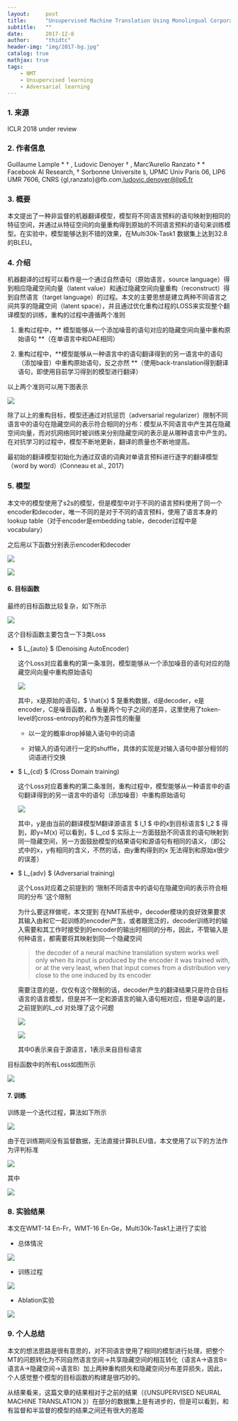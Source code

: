 ```yaml
---
layout:     post
title:      "Unsupervised Machine Translation Using Monolingual Corpora Only"
subtitle:   ""
date:       2017-12-8 
author:     "thidtc"
header-img: "img/2017-bg.jpg"
catalog: true
mathjax: true
tags:
    - NMT
    - Unsupervised learning
    - Adversarial learning
---
```


### 1. 来源
ICLR 2018 under review

### 2. 作者信息
Guillaume Lample * † , Ludovic Denoyer † , Marc’Aurelio Ranzato * * Facebook AI Research,
† Sorbonne Universite ́s, UPMC Univ Paris 06, LIP6 UMR 7606, CNRS {gl,ranzato}@fb.com,ludovic.denoyer@lip6.fr 

### 3. 概要
本文提出了一种非监督的机器翻译模型，模型将不同语言预料的语句映射到相同的特征空间，并通过从特征空间的向量重构得到原始的不同语言预料的语句来训练模型。在实验中，模型能够达到不错的效果，在Multi30k-Task1 数据集上达到32.8的BLEU。

### 4. 介绍
机器翻译的过程可以看作是一个通过自然语句（原始语言，source language）得到相应隐藏空间向量（latent value）和通过隐藏空间向量重构（reconstruct）得到自然语言（target language）的过程。本文的主要思想是建立两种不同语言之间共享的隐藏空间（latent space），并且通过优化重构过程的LOSS来实现整个翻译模型的训练，重构的过程中遵循两个准则

1. 重构过程中，** 模型能够从一个添加噪音的语句对应的隐藏空间向量中重构原始语句 **（在单语言中和DAE相同）

2. 重构过程中，**模型能够从一种语言中的语句翻译得到的另一语言中的语句（添加噪音）中重构原始语句，反之亦然 **（使用back-translation得到翻译语句，即使用目前学习得到的模型进行翻译）

以上两个准则可以用下图表示

![](/img/Unsupervised_Machine_Translation_Using_Monolingual_Corpora_Only/intro_figure1.png)

除了以上的重构目标，模型还通过对抗惩罚（adversarial regularizer）限制不同语言中的语句在隐藏空间的表示符合相同的分布：模型从不同语言中产生其在隐藏空间向量，而对抗网络同时被训练来分别隐藏空间的表示是从哪种语言中产生的。在对抗学习的过程中，模型不断地更新，翻译的质量也不断地提高。

最初始的翻译模型初始化为通过双语的词典对单语言预料进行逐字的翻译模型（word by word）(Conneau et al., 2017) 

### 5. 模型
本文中的模型使用了s2s的模型，但是模型中对于不同的语言预料使用了同一个encoder和decoder，唯一不同的是对于不同的语言预料，使用了语言本身的lookup table（对于encoder是embedding table，decoder过程中是vocabulary）

之后用以下函数分别表示encoder和decoder

![](/img/Unsupervised_Machine_Translation_Using_Monolingual_Corpora_Only/model_figure1.png)

![](/img/Unsupervised_Machine_Translation_Using_Monolingual_Corpora_Only/model_figure2.png)

#### 6. 目标函数

最终的目标函数比较复杂，如下所示

![](/img/Unsupervised_Machine_Translation_Using_Monolingual_Corpora_Only/model_figure3.png)

这个目标函数主要包含一下3类Loss
* $ L_{auto} $ (Denoising AutoEncoder)

  这个Loss对应着重构的第一条准则，模型能够从一个添加噪音的语句对应的隐藏空间向量中重构原始语句

  ![](/img/Unsupervised_Machine_Translation_Using_Monolingual_Corpora_Only/model_figure4.png)

  其中，x是原始的语句，$ \hat{x} $ ̂是重构数据，d是decoder，e是encoder，C是噪音函数，Δ
  衡量两个句子之间的差异，这里使用了token-level的cross-entropy的和作为差异性的衡量

    * 以一定的概率drop掉输入语句中的词语

    * 对输入的语句进行一定的shuffle，具体的实现是对输入语句中部分相邻的词语进行交换

* $ L_{cd} $ (Cross Domain training)

  这个Loss对应着重构的第二条准则，重构过程中，模型能够从一种语言中的语句翻译得到的另一语言中的语句（添加噪音）中重构原始语句

  ![](/img/Unsupervised_Machine_Translation_Using_Monolingual_Corpora_Only/model_figure5.png)

  其中，y是由当前的翻译模型M翻译源语言 $ l_1 $ 中的x到目标语言$ l_2 $ 得到，即y=M(x)
  可以看到，$ L_cd $ 实际上一方面鼓励不同语言的语句映射到同一隐藏空间，另一方面鼓励模型的结果语句和源语句有相同的语义，（即公式中的x，y有相同的含义，不然的话，由y重构得到的x ̂无法得到和原始x很少的误差）

* $ L_{adv} $ (Adversarial training)

  这个Loss对应着之前提到的 ‘限制不同语言中的语句在隐藏空间的表示符合相同的分布 ’这个限制

  为什么要这样做呢，本文提到 在NMT系统中，decoder模块的良好效果要求其输入由和它一起训练的encoder产生，或者跟宽泛的，decoder训练时的输入需要和其工作时接受到的encoder的输出时相同的分布，因此，不管输入是何种语言，都需要将其映射到同一个隐藏空间

  > the decoder of a neural machine translation system works well only when its input is produced by the encoder it was trained with, or at the very least, when that input comes from a distribution very close to the one induced by its encoder

  需要注意的是，仅仅有这个限制的话，decoder产生的翻译结果只是符合目标语言的语言模型，但是并不一定和源语言的输入语句相对应，但是幸运的是，之前提到的L_cd 对处理了这个问题

  ![](/img/Unsupervised_Machine_Translation_Using_Monolingual_Corpora_Only/model_figure6.png)

  ![](/img/Unsupervised_Machine_Translation_Using_Monolingual_Corpora_Only/model_figure7.png)

  其中0表示来自于源语言，1表示来自目标语言

目标函数中的所有Loss如图所示

![](/img/Unsupervised_Machine_Translation_Using_Monolingual_Corpora_Only/model_figure8.png)

#### 7. 训练

训练是一个迭代过程，算法如下所示

![](/img/Unsupervised_Machine_Translation_Using_Monolingual_Corpora_Only/model_figure9.png)

由于在训练期间没有监督数据，无法直接计算BLEU值，本文使用了以下的方法作为评判标准

![](/img/Unsupervised_Machine_Translation_Using_Monolingual_Corpora_Only/model_figure10.png)

其中

![](/img/Unsupervised_Machine_Translation_Using_Monolingual_Corpora_Only/model_figure11.png)


### 8. 实验结果
本文在WMT-14 En-Fr，WMT-16 En-Ge，Multi30k-Task1上进行了实验
* 总体情况

![](/img/Unsupervised_Machine_Translation_Using_Monolingual_Corpora_Only/exp_figure1.png)

* 训练过程

![](/img/Unsupervised_Machine_Translation_Using_Monolingual_Corpora_Only/exp_figure2.png)

* Ablation实验

![](/img/Unsupervised_Machine_Translation_Using_Monolingual_Corpora_Only/exp_figure3.png)


### 9. 个人总结
本文的想法思路是很有意思的，对不同语言使用了相同的模型进行处理，把整个MT的问题转化为不同自然语言空间->共享隐藏空间的相互转化（语言A->语言B=语言A->隐藏空间->语言B）加上两种重构损失和隐藏空间分布差异损失，因此，个人感觉整个模型的目标函数的构建是很巧妙的。

从结果看来，这篇文章的结果相对于之前的结果（《UNSUPERVISED NEURAL MACHINE TRANSLATION 》）在部分的数据集上是有进步的，但是可以看到，和有监督和半监督的模型的结果之间还有很大的差距